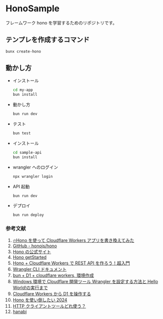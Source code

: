 # HonoSample

フレームワーク hono を学習するためのリポジトリです。

## テンプレを作成するコマンド

```bash
bunx create-hono
```

## 動かし方

- インストール

  ```bash
  cd my-app
  bun install
  ```

- 動かし方

  ```bash
  bun run dev
  ```

- テスト

  ```bash
  bun test
  ```

- インストール

  ```bash
  cd sample-api
  bun install
  ```

- wrangler へのログイン

  ```bash
  npx wrangler login
  ```

- API 起動

  ```bash
  bun run dev
  ```

- デプロイ

  ```bash
  bun run deploy
  ```

### 参考文献

1. [🔥Hono を使って Cloudflare Workers アプリを書き換えてみた](https://zenn.dev/rescuenow/articles/c1f008c23b1082)
2. [GitHub - honojs/hono](https://github.com/honojs/hono)
3. [Hono の公式サイト](https://hono.dev/)
4. [Hono getStarted](https://hono.dev/top)
5. [Hono + Cloudflare Workers で REST API を作ろう！超入門](https://zenn.dev/minagishl/articles/c2f31c049348ea)
6. [Wrangler CLI ドキュメント](https://developers.cloudflare.com/workers/wrangler/)
7. [bun + D1 + cloudflare workers, 環境作成](https://zenn.dev/knaka0209/scraps/8288ab9df79627)
8. [Windows 環境で Cloudflare 開発ツール Wrangler を設定する方法と Hello World!の実行まで](https://zenn.dev/kameoncloud/articles/1fac9762aab4ec)
9. [Cloudflare Workers から D1 を操作する](https://zenn.dev/kameoncloud/articles/6264967e5fd1da)
10. [Hono を使い倒したい 2024](https://zenn.dev/aishift/articles/a3dc8dcaac6bfa)
11. [HTTP クライアントツールどれ使う？](https://qiita.com/tsukasaI/items/214d3039dc19be7599f1)
12. [hanabi](https://hanabi.rest/applications/W9wLmfX4AzM)
